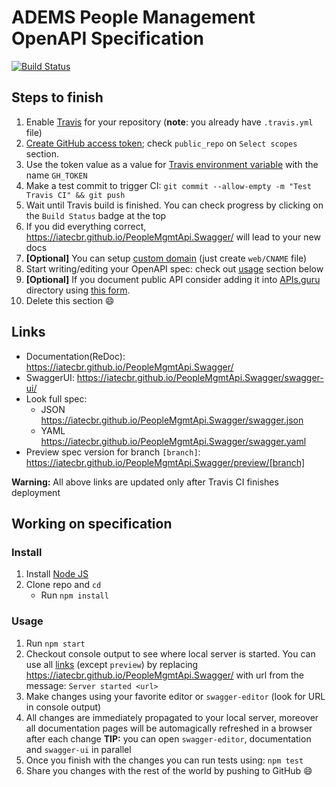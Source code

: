 # ADEMS People Management OpenAPI Specification
[![Build Status](https://travis-ci.org/iatecbr/PeopleMgmtApi.Swagger.svg?branch=master)](https://travis-ci.org/iatecbr/PeopleMgmtApi.Swagger)

## Steps to finish

1. Enable [Travis](https://docs.travis-ci.com/user/getting-started/#To-get-started-with-Travis-CI%3A) for your repository (**note**: you already have `.travis.yml` file)
2. [Create GitHub access token](https://help.github.com/articles/creating-an-access-token-for-command-line-use/); check `public_repo` on `Select scopes` section.
3. Use the token value as a value for [Travis environment variable](https://docs.travis-ci.com/user/environment-variables/#Defining-Variables-in-Repository-Settings) with the name `GH_TOKEN`
4. Make a test commit to trigger CI: `git commit --allow-empty -m "Test Travis CI" && git push`
5. Wait until Travis build is finished. You can check progress by clicking on the `Build Status` badge at the top
6. If you did everything correct, https://iatecbr.github.io/PeopleMgmtApi.Swagger/ will lead to your new docs
7. **[Optional]** You can setup [custom domain](https://help.github.com/articles/using-a-custom-domain-with-github-pages/) (just create `web/CNAME` file)
8. Start writing/editing your OpenAPI spec: check out [usage](#usage) section below
9. **[Optional]** If you document public API consider adding it into [APIs.guru](https://APIs.guru) directory using [this form](https://apis.guru/add-api/).
10. Delete this section :smile:

## Links

- Documentation(ReDoc): https://iatecbr.github.io/PeopleMgmtApi.Swagger/
- SwaggerUI: https://iatecbr.github.io/PeopleMgmtApi.Swagger/swagger-ui/
- Look full spec:
    + JSON https://iatecbr.github.io/PeopleMgmtApi.Swagger/swagger.json
    + YAML https://iatecbr.github.io/PeopleMgmtApi.Swagger/swagger.yaml
- Preview spec version for branch `[branch]`: https://iatecbr.github.io/PeopleMgmtApi.Swagger/preview/[branch]

**Warning:** All above links are updated only after Travis CI finishes deployment

## Working on specification
### Install

1. Install [Node JS](https://nodejs.org/)
2. Clone repo and `cd`
    + Run `npm install`

### Usage

1. Run `npm start`
2. Checkout console output to see where local server is started. You can use all [links](#links) (except `preview`) by replacing https://iatecbr.github.io/PeopleMgmtApi.Swagger/ with url from the message: `Server started <url>`
3. Make changes using your favorite editor or `swagger-editor` (look for URL in console output)
4. All changes are immediately propagated to your local server, moreover all documentation pages will be automagically refreshed in a browser after each change
**TIP:** you can open `swagger-editor`, documentation and `swagger-ui` in parallel
5. Once you finish with the changes you can run tests using: `npm test`
6. Share you changes with the rest of the world by pushing to GitHub :smile:
